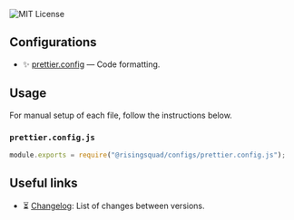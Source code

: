 
![MIT License][license-badge]


## Configurations
-   ✨ [prettier.config][prettier] — Code formatting.
## Usage

For manual setup of each file, follow the instructions below.

### `prettier.config.js`

```typescript
module.exports = require("@risingsquad/configs/prettier.config.js");
```


## Useful links

-   ⏳ [Changelog][changelog]: List of changes between versions.

<!-- Reference -->

[license-badge]: https://img.shields.io/badge/license-MIT-007EC7.svg
[changelog]: https://github.com/risingsquad/configs/blob/main/CHANGELOG.md
[prettier]: https://prettier.io/docs/en/options.html
